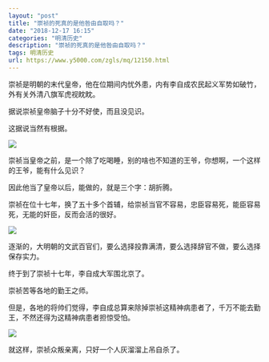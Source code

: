 ```yaml
---
layout: "post"
title: "崇祯的死真的是他咎由自取吗？"
date: "2018-12-17 16:15"
categories: "明清历史"
description: "崇祯的死真的是他咎由自取吗？"
tags: 明清历史
url: https://www.y5000.com/zgls/mq/12150.html
---
```






崇祯是明朝的末代皇帝，他在位期间内忧外患，内有李自成农民起义军势如破竹，外有关外清八旗军虎视眈眈。

据说崇祯皇帝脑子十分不好使，而且没见识。

这据说当然有根据。

![](https://img.y5000.com/uploads/allimg/170204/1011255158-0.jpg)

崇祯当皇帝之前，是一个除了吃喝睡，别的啥也不知道的王爷，你想啊，一个这样的王爷，能有什么见识？

因此他当了皇帝以后，能做的，就是三个字：胡折腾。

崇祯在位十七年，换了五十多个首辅，给崇祯当官不容易，忠臣容易死，能臣容易死，无能的奸臣，反而会活的很好。

![](https://img.y5000.com/uploads/allimg/170204/1011253401-1.jpg)

逐渐的，大明朝的文武百官们，要么选择投靠满清，要么选择辞官不做，要么选择保存实力。

终于到了崇祯十七年，李自成大军围北京了。

崇祯苦等各地的勤王之师。

但是，各地的将帅们觉得，李自成总算来除掉崇祯这精神病患者了，千万不能去勤王，不然还得为这精神病患者担惊受怕。

![](https://img.y5000.com/uploads/allimg/170204/1011255X3-2.jpg)

就这样，崇祯众叛亲离，只好一个人灰溜溜上吊自杀了。
